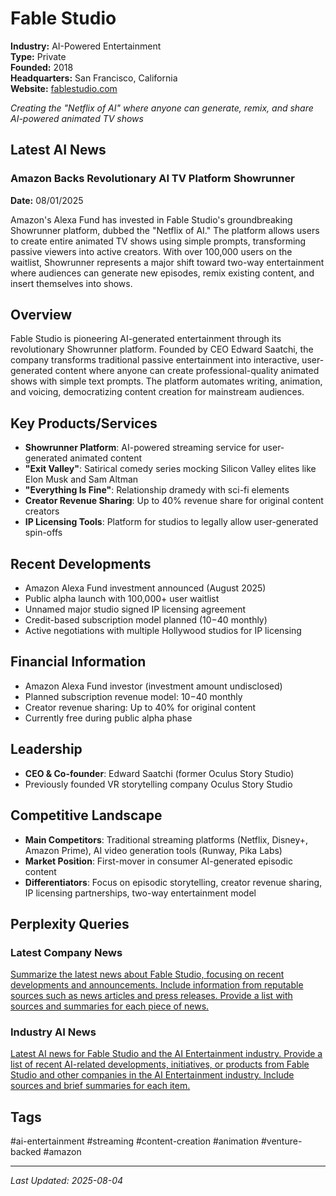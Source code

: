 # Fable Studio

**Industry:** AI-Powered Entertainment  
**Type:** Private  
**Founded:** 2018  
**Headquarters:** San Francisco, California  
**Website:** [fablestudio.com](https://fablestudio.com)

*Creating the "Netflix of AI" where anyone can generate, remix, and share AI-powered animated TV shows*

## Latest AI News

### Amazon Backs Revolutionary AI TV Platform Showrunner
**Date:** 08/01/2025

Amazon's Alexa Fund has invested in Fable Studio's groundbreaking Showrunner platform, dubbed the "Netflix of AI." The platform allows users to create entire animated TV shows using simple prompts, transforming passive viewers into active creators. With over 100,000 users on the waitlist, Showrunner represents a major shift toward two-way entertainment where audiences can generate new episodes, remix existing content, and insert themselves into shows.

## Overview
Fable Studio is pioneering AI-generated entertainment through its revolutionary Showrunner platform. Founded by CEO Edward Saatchi, the company transforms traditional passive entertainment into interactive, user-generated content where anyone can create professional-quality animated shows with simple text prompts. The platform automates writing, animation, and voicing, democratizing content creation for mainstream audiences.

## Key Products/Services
- **Showrunner Platform**: AI-powered streaming service for user-generated animated content
- **"Exit Valley"**: Satirical comedy series mocking Silicon Valley elites like Elon Musk and Sam Altman
- **"Everything Is Fine"**: Relationship dramedy with sci-fi elements
- **Creator Revenue Sharing**: Up to 40% revenue share for original content creators
- **IP Licensing Tools**: Platform for studios to legally allow user-generated spin-offs

## Recent Developments
- Amazon Alexa Fund investment announced (August 2025)
- Public alpha launch with 100,000+ user waitlist
- Unnamed major studio signed IP licensing agreement
- Credit-based subscription model planned ($10-$40 monthly)
- Active negotiations with multiple Hollywood studios for IP licensing

## Financial Information
- Amazon Alexa Fund investor (investment amount undisclosed)
- Planned subscription revenue model: $10-$40 monthly
- Creator revenue sharing: Up to 40% for original content
- Currently free during public alpha phase

## Leadership
- **CEO & Co-founder**: Edward Saatchi (former Oculus Story Studio)
- Previously founded VR storytelling company Oculus Story Studio

## Competitive Landscape
- **Main Competitors**: Traditional streaming platforms (Netflix, Disney+, Amazon Prime), AI video generation tools (Runway, Pika Labs)
- **Market Position**: First-mover in consumer AI-generated episodic content
- **Differentiators**: Focus on episodic storytelling, creator revenue sharing, IP licensing partnerships, two-way entertainment model

## Perplexity Queries
### Latest Company News
[Summarize the latest news about Fable Studio, focusing on recent developments and announcements. Include information from reputable sources such as news articles and press releases. Provide a list with sources and summaries for each piece of news.](https://www.perplexity.ai/search/Summarize-the-latest-news-about-Fable-Studio-focusing-on-recent-developments-and-announcements-Include-information-from-reputable-sources-such-as-news-articles-and-press-releases-Provide-a-list-with-sources-and-summaries-for-each-piece-of-news)

### Industry AI News
[Latest AI news for Fable Studio and the AI Entertainment industry. Provide a list of recent AI-related developments, initiatives, or products from Fable Studio and other companies in the AI Entertainment industry. Include sources and brief summaries for each item.](https://www.perplexity.ai/search/Latest-AI-news-for-Fable-Studio-and-the-AI-Entertainment-industry-Provide-a-list-of-recent-AI-related-developments-initiatives-or-products-from-Fable-Studio-and-other-companies-in-the-AI-Entertainment-industry-Include-sources-and-brief-summaries-for-each-item)

## Tags
#ai-entertainment #streaming #content-creation #animation #venture-backed #amazon

---
*Last Updated: 2025-08-04*